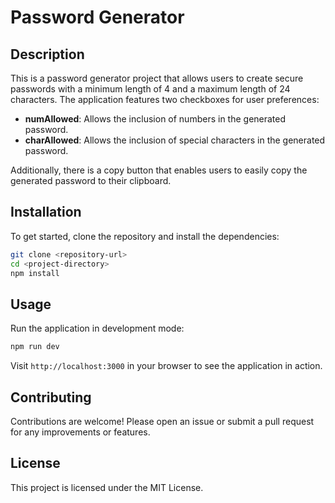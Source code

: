 # Password Generator

## Description
This is a password generator project that allows users to create secure passwords with a minimum length of 4 and a maximum length of 24 characters. The application features two checkboxes for user preferences: 
- **numAllowed**: Allows the inclusion of numbers in the generated password.
- **charAllowed**: Allows the inclusion of special characters in the generated password.

Additionally, there is a copy button that enables users to easily copy the generated password to their clipboard.

## Installation
To get started, clone the repository and install the dependencies:

```bash
git clone <repository-url>
cd <project-directory>
npm install
```

## Usage
Run the application in development mode:

```bash
npm run dev
```

Visit `http://localhost:3000` in your browser to see the application in action.

## Contributing
Contributions are welcome! Please open an issue or submit a pull request for any improvements or features.

## License
This project is licensed under the MIT License.
